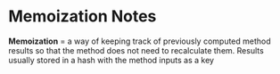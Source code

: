 # Memoization Notes

**Memoization** = a way of keeping track of previously computed method results so that the method does not need to recalculate them.  Results usually stored in a hash with the method inputs as a key
